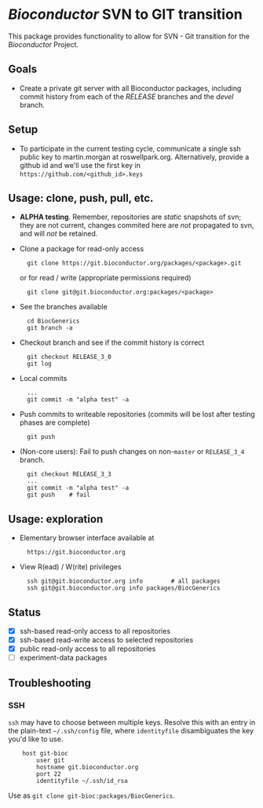 # _Bioconductor_ SVN to GIT transition

This package provides functionality to allow for SVN - Git transition for
the _Bioconductor_ Project.

## Goals

* Create a private git server with all Bioconductor packages, including commit
  history from each of the _RELEASE_ branches and the _devel_ branch.

## Setup

* To participate in the current testing cycle, communicate a single
  ssh public key to martin.morgan at roswellpark.org. Alternatively,
  provide a github id and we'll use the first key in
  `https://github.com/<github_id>.keys`

## Usage: clone, push, pull, etc.

* **ALPHA testing**. Remember, repositories are *static* snapshots of
  svn; they are not current, changes commited here are *not*
  propagated to svn, and will *not* be retained.

* Clone a package for read-only access

        git clone https://git.bioconductor.org/packages/<package>.git

  or for read / write (appropriate permissions required)

        git clone git@git.bioconductor.org:packages/<package>

* See the branches available

        cd BiocGenerics
        git branch -a

* Checkout branch and see if the commit history is correct

        git checkout RELEASE_3_0
        git log

* Local commits

        ...
        git commit -m "alpha test" -a

* Push commits to writeable repositories (commits will be lost after
  testing phases are complete)

        git push

* (Non-core users): Fail to push changes on non-`master` or
  `RELEASE_3_4` branch.

        git checkout RELEASE_3_3
        ...
        git commit -m "alpha test" -a
        git push    # fail

## Usage: exploration

* Elementary browser interface available at

        https://git.bioconductor.org

* View R(ead) / W(rite) privileges

        ssh git@git.bioconductor.org info        # all packages
        ssh git@git.bioconductor.org info packages/BiocGenerics

## Status

- [x] ssh-based read-only access to all repositories
- [x] ssh-based read-write access to selected repositories
- [x] public read-only access to all repositories
- [ ] experiment-data packages

## Troubleshooting

### SSH

`ssh` may have to choose between multiple keys. Resolve this with an
entry in the plain-text `~/.ssh/config` file, where `identityfile`
disambiguates the key you'd like to use.

        host git-bioc
            user git
            hostname git.bioconductor.org
            port 22
            identityfile ~/.ssh/id_rsa

Use as `git clone git-bioc:packages/BiocGenerics`.
